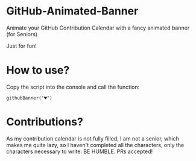 # GitHub-Animated-Banner
Animate your GitHub Contribution Calendar with a fancy animated banner (for Seniors)

Just for fun!

# How to use?
Copy the script into the console and call the function:

```
githubBanner("♥")

```

# Contributions?
As my contribution calendar is not fully filled, I am not a senior, which makes me quite lazy, so I haven't completed all the characters, only the characters necessary to write: BE HUMBLE. PRs accepted!
